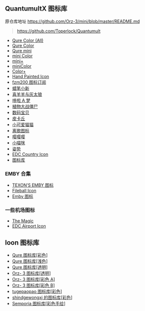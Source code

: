 ## QuantumultX 图标库
原仓库地址
https://github.com/Orz-3/mini/blob/master/README.md
>
>https://github.com/Toperlock/Quantumult



- [Qure Color (All)](https://raw.githubusercontent.com/Koolson/Qure/master/Other/QureColor-All.json)
- [Qure Color](https://raw.githubusercontent.com/Koolson/Qure/master/Other/QureColor.json)
- [Qure mini](https://raw.githubusercontent.com/Koolson/Qure/master/Other/Quremini.json)
- [mini Color](https://raw.githubusercontent.com/Orz-3/mini/master/miniColor.json)
- [mini+](https://raw.githubusercontent.com/Orz-3/mini/master/mini+.json)
- [miniColor](https://raw.githubusercontent.com/Orz-3/mini/master/miniColor.json)
- [Color+](https://raw.githubusercontent.com/Orz-3/mini/master/Color%2B.json)
- [Hand Painted Icon](https://raw.githubusercontent.com/Semporia/Hand-Painted-icon/master/Semporia.json)
- [fzm200 图标订阅](https://raw.githubusercontent.com/fmz200/wool_scripts/main/icons/icons-all.json)
- [蜡笔小新](https://raw.githubusercontent.com/Toperlock/Quantumult/main/Shin-icons.json)
- [喜羊羊与灰太狼](https://raw.githubusercontent.com/Toperlock/Quantumult/main/Wolffy-icons.json)
- [哆啦 A 梦](https://raw.githubusercontent.com/Toperlock/Quantumult/main/D-icons.json)
- [植物大战僵尸](https://raw.githubusercontent.com/shoujiqiyuan/PVSZforQuanX/master/PVSZ.json)
- [数码宝贝](https://raw.githubusercontent.com/shoujiqiyuan/DigimonforQuanX/master/Digimon.json)
- [皮卡丘](https://raw.githubusercontent.com/shoujiqiyuan/PokemonGOforQuanX/master/PokemonGo.json)
- [小可爱猫猫](https://raw.githubusercontent.com/Yuanxsxs/QtumultX/master/Icon/Catcat.json)
- [离歌图标](https://raw.githubusercontent.com/lige47/QuanX-icon-rule/main/ligeicon.json)
- [嘤嘤嘤](https://raw.githubusercontent.com/LovedGM/Quantumult-X-TuBiao/a6da7ef83e55a098bc7e9b793a670bbdfde5e36e/yyy.json)
- [小喵咪](https://raw.githubusercontent.com/LovedGM/Quantumult-X-TuBiao/d9790e7036861013a4c8fd51990888b1674b9ee1/maomi.json)
- [姿势](https://raw.githubusercontent.com/LovedGM/Quantumult-X-TuBiao/main/zishi-cs.json)
- [EDC Country Icon](https://raw.githubusercontent.com/erdongchanyo/icon/main/edc-country-icon-gallery.json)
- [图标库](https://raw.githubusercontent.com/chxm1023/Script_X/main/icon/icons.json)

### EMBY 合集

- [TEXON’S EMBY 图标](<https://raw.githubusercontent.com/Onlookers-Group/Texonin-LAB-Public/main/Quantumult(X)/Icon/color/color.json>)
- [Fileball Icon](https://raw.githubusercontent.com/Softlyx/Fileball/main/YUAN/tubiao.json)
- [Emby 图标](https://raw.githubusercontent.com/Twoandz9/Emby-icons/main/TheRaw.json)

### 一些机场图标

- [The Magic](https://raw.githubusercontent.com/Twoandz9/TheMagic-Icons/main/TheRaw.json)
- [EDC Airport Icon](https://raw.githubusercontent.com/erdongchanyo/icon/main/edc-airport-icon-gallery.json)

## loon 图标库

- [Qure 图标库[彩色]](https://raw.githubusercontent.com/Koolson/Qure/master/Other/QureColor-All.json)
- [Qure 图标库[浅色]](https://raw.githubusercontent.com/Koolson/Qure/master/Other/QureLight-All.json)
- [Qure 图标库[透明]](https://raw.githubusercontent.com/Koolson/Qure/master/Other/Quremini.json)
- [Orz- 3 图标库[透明]](https://raw.githubusercontent.com/Orz-3/mini/master/mini.json)
- [Orz- 3 图标库[彩色 A]](https://raw.githubusercontent.com/Orz-3/mini/master/miniColor.json)
- [Orz- 3 图标库[彩色 B]](https://raw.githubusercontent.com/Orz-3/mini/master/Color%2B.json)
- [tugepaopao 图标库[彩色]](https://raw.githubusercontent.com/tugepaopao/Image-Storage/master/other/Cute.json)
- [shindgewongxj 的图标库[彩色]](https://raw.githubusercontent.com/shindgewongxj/WHATSINStash/main/icon/iconset.json)
- [Semporia 图标库[彩色手绘]](https://raw.githubusercontent.com/Semporia/Hand-Painted-icon/master/Semporia.json)
